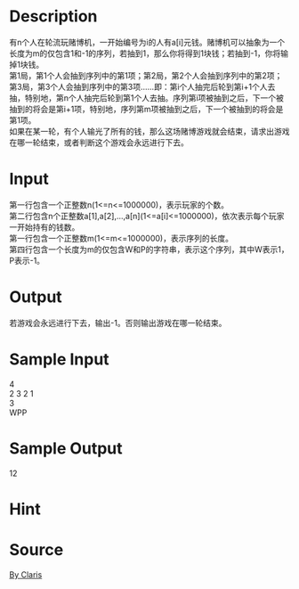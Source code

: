 
# Description

<div class="content"><p>有n个人在轮流玩赌博机，一开始编号为i的人有a[i]元钱。赌博机可以抽象为一个长度为m的仅包含1和-1的序列，若抽到1，那么你将得到1块钱；若抽到-1，你将输掉1块钱。<br/>
第1局，第1个人会抽到序列中的第1项；第2局，第2个人会抽到序列中的第2项；第3局，第3个人会抽到序列中的第3项......即：第i个人抽完后轮到第i+1个人去抽，特别地，第n个人抽完后轮到第1个人去抽。序列第i项被抽到之后，下一个被抽到的将会是第i+1项，特别地，序列第m项被抽到之后，下一个被抽到的将会是第1项。<br/>
如果在某一轮，有个人输光了所有的钱，那么这场赌博游戏就会结束，请求出游戏在哪一轮结束，或者判断这个游戏会永远进行下去。</p></div>

# Input

<div class="content"><p>第一行包含一个正整数n(1&lt;=n&lt;=1000000)，表示玩家的个数。<br/>
第二行包含n个正整数a[1],a[2],...,a[n](1&lt;=a[i]&lt;=1000000)，依次表示每个玩家一开始持有的钱数。<br/>
第一行包含一个正整数m(1&lt;=m&lt;=1000000)，表示序列的长度。<br/>
第四行包含一个长度为m的仅包含W和P的字符串，表示这个序列，其中W表示1，P表示-1。</p></div>

# Output

<div class="content"><p>若游戏会永远进行下去，输出-1。否则输出游戏在哪一轮结束。</p></div>

# Sample Input

<div class="content"><span class="sampledata">4<br/>
2 3 2 1<br/>
3<br/>
WPP</span></div>

# Sample Output

<div class="content"><span class="sampledata">12</span></div>

# Hint

<div class="content"><p></p></div>

# Source

<div class="content"><p><a href="problemset.php?search=By Claris">By Claris</a></p></div>

